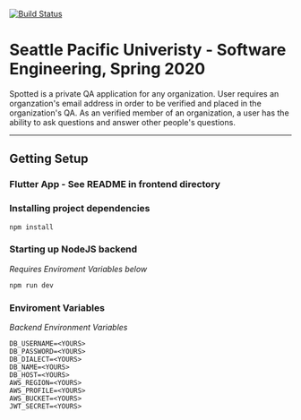 [![Build Status](https://travis-ci.org/tannerp/Spotted-App.svg?branch=master)](https://travis-ci.org/tannerp/Spotted-App)

# Seattle Pacific Univeristy - Software Engineering,  Spring 2020

Spotted is a private QA application for any organization. User requires an organzation's email address in order to be verified and placed in the organization's QA.
As an verified member of an organization, a user has the ability to ask questions and answer other people's questions.
***
## Getting Setup

### Flutter App - See README in frontend directory

### Installing project dependencies

    npm install

### Starting up NodeJS backend
*Requires Enviroment Variables below*

    npm run dev

### Enviroment Variables
*Backend Environment Variables*

    DB_USERNAME=<YOURS>
    DB_PASSWORD=<YOURS>
    DB_DIALECT=<YOURS>
    DB_NAME=<YOURS>
    DB_HOST=<YOURS>
    AWS_REGION=<YOURS>
    AWS_PROFILE=<YOURS>
    AWS_BUCKET=<YOURS>
    JWT_SECRET=<YOURS>